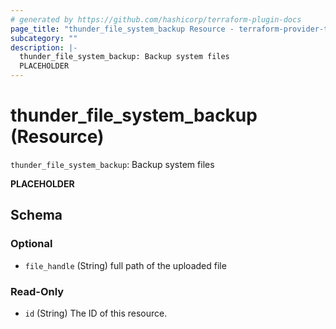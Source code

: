 ```yaml
---
# generated by https://github.com/hashicorp/terraform-plugin-docs
page_title: "thunder_file_system_backup Resource - terraform-provider-thunder"
subcategory: ""
description: |-
  thunder_file_system_backup: Backup system files
  PLACEHOLDER
---
```


# thunder_file_system_backup (Resource)

`thunder_file_system_backup`: Backup system files

__PLACEHOLDER__



<!-- schema generated by tfplugindocs -->
## Schema

### Optional

- `file_handle` (String) full path of the uploaded file

### Read-Only

- `id` (String) The ID of this resource.


